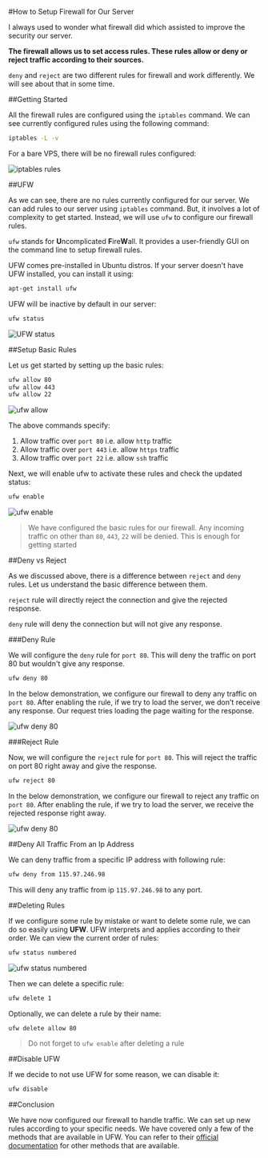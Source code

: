 #How to Setup Firewall for Our Server

I always used to wonder what firewall did which assisted to improve the security our server.

**The firewall allows us to set access rules. These rules allow or deny or reject traffic according to their sources.**

`deny` and `reject` are two different rules for firewall and work differently. We will see about that in some time.

##Getting Started

All the firewall rules are configured using the `iptables` command. We can see currently configured rules using the following command:

```bash
iptables -L -v
```

For a bare VPS, there will be no firewall rules configured:

![iptables rules](https://virajkhatavkar.com/wp-content/uploads/2017/01/iptables-L-v.gif)

##UFW

As we can see, there are no rules currently configured for our server. We can add rules to our server using `iptables` command. But, it involves a lot of complexity to get started. Instead, we will use `ufw` to configure our firewall rules.

`ufw` stands for **U**ncomplicated **F**ire**W**all. It provides a user-friendly GUI on the command line to setup firewall rules.

UFW comes pre-installed in Ubuntu distros. If your server doesn't have UFW installed, you can install it using:

```bash
apt-get install ufw
```

UFW will be inactive by default in our server:

```bash
ufw status
```

![UFW status](https://virajkhatavkar.com/wp-content/uploads/2017/01/ufw-status.gif)

##Setup Basic Rules

Let us get started by setting up the basic rules:

```bash
ufw allow 80
ufw allow 443
ufw allow 22
```

![ufw allow](https://virajkhatavkar.com/wp-content/uploads/2017/01/ufw-allow.gif)

The above commands specify:

1. Allow traffic over `port 80` i.e. allow `http` traffic
2. Allow traffic over `port 443` i.e. allow `https` traffic
3. Allow traffic over `port 22` i.e. allow `ssh` traffic

Next, we will enable ufw to activate these rules and check the updated status:

```bash
ufw enable
```

![ufw enable](https://virajkhatavkar.com/wp-content/uploads/2017/01/ufw-enable.gif)

>We have configured the basic rules for our firewall. Any incoming traffic on other than `80`, `443`, `22` will be denied. This is enough for getting started

##Deny vs Reject

As we discussed above, there is a difference between `reject` and `deny` rules. Let us understand the basic difference between them.

`reject` rule will directly reject the connection and give the rejected response. 

`deny` rule will deny the connection but will not give any response.

###Deny Rule

We will configure the `deny` rule for `port 80`. This will deny the traffic on port 80 but wouldn't give any response.

```bash
ufw deny 80
```

In the below demonstration, we configure our firewall to deny any traffic on `port 80`. After enabling the rule, if we try to load the server, we don't receive any response. Our request tries loading the page waiting for the response.

![ufw deny 80](https://virajkhatavkar.com/wp-content/uploads/2017/01/ufw-deny-80.gif)

###Reject Rule

Now, we will configure the `reject` rule for `port 80`. This will reject the traffic on port 80 right away and give the response.

```bash
ufw reject 80
```

In the below demonstration, we configure our firewall to reject any traffic on `port 80`. After enabling the rule, if we try to load the server, we receive the rejected response right away.

![ufw deny 80](https://virajkhatavkar.com/wp-content/uploads/2017/01/ufw-reject-80.gif)

##Deny All Traffic From an Ip Address

We can deny traffic from a specific IP address with following rule:

```bash
ufw deny from 115.97.246.98
```

This will deny any traffic from ip `115.97.246.98` to any port.

##Deleting Rules

If we configure some rule by mistake or want to delete some rule, we can do so easily using **UFW**. UFW interprets and applies according to their order. We can view the current order of rules:

```bash
ufw status numbered
```

![ufw status numbered](https://virajkhatavkar.com/wp-content/uploads/2017/01/ufw-status-numbered.gif)

Then we can delete a specific rule:

```bash
ufw delete 1
```

Optionally, we can delete a rule by their name:

```bash
ufw delete allow 80
```

>Do not forget to `ufw enable` after deleting a rule

##Disable UFW

If we decide to not use UFW for some reason, we can disable it:

```bash
ufw disable
```

##Conclusion

We have now configured our firewall to handle traffic. We can set up new rules according to your specific needs. We have covered only a few of the methods that are available in UFW. You can refer to their [official documentation](https://help.ubuntu.com/community/UFW) for other methods that are available.